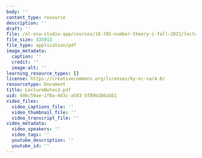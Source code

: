 ```yaml
---
body: ''
content_type: resource
description: ''
draft: ''
file: /ol-ocw-studio-app/courses/18-785-number-theory-i-fall-2021/lecturenotes3.pdf
file_size: 335913
file_type: application/pdf
image_metadata:
  caption: ''
  credit: ''
  image-alt: ''
learning_resource_types: []
license: https://creativecommons.org/licenses/by-nc-sa/4.0/
resourcetype: Document
title: LectureNotes3.pdf
uid: 49bc59ae-1f0a-4d3c-a503-5f89b186a5b1
video_files:
  video_captions_file: ''
  video_thumbnail_file: ''
  video_transcript_file: ''
video_metadata:
  video_speakers: ''
  video_tags: ''
  youtube_description: ''
  youtube_id: ''
---
```

